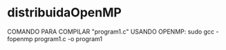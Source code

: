 # distribuidaOpenMP

COMANDO PARA COMPILAR "program1.c" USANDO OPENMP: sudo gcc -fopenmp program1.c -o program1
